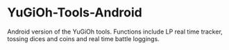 # YuGiOh-Tools-Android
Android version of the YuGiOh tools. Functions include LP real time tracker, tossing dices and coins and real time battle loggings.
